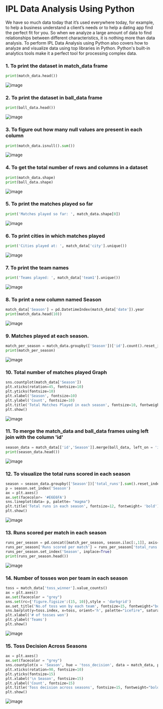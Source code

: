 # IPL Data Analysis Using Python
We have so much data today that it’s used everywhere today, for example, to help a business understand a client’s needs or to help a dating app find the perfect fit for you. So when we analyze a large amount of data to find relationships between different characteristics, it is nothing more than data analysis. To perform IPL Data Analysis using Python also covers how to analyze and visualize data using top libraries in Python. Python's built-in analytics tools make it a perfect tool for processing complex data.

### 1. To print the dataset in match_data frame
```python
print(match_data.head())
```
![image](https://user-images.githubusercontent.com/52828894/151186133-3eb2c49f-29cd-419b-a46e-68fc4e91096c.png)


### 2. To print the dataset in ball_data frame
```python
print(ball_data.head())
```
![image](https://user-images.githubusercontent.com/52828894/151186251-3fb9e728-1a35-43fe-a3d4-f9db23bcab2d.png)


### 3. To figure out how many null values are present in each column
```python
print(match_data.isnull().sum())
```
![image](https://user-images.githubusercontent.com/52828894/151187021-369adb0e-be44-43d0-bc7d-3ec237a6ed65.png)


### 4. To get the total number of rows and columns in a dataset
```python
print(match_data.shape)
print(ball_data.shape)
```
![image](https://user-images.githubusercontent.com/52828894/151187388-508b79f3-43e8-4137-a021-83fff9995fb2.png)


### 5. To print the matches played so far
```python
print('Matches played so far: ', match_data.shape[0])
```
![image](https://user-images.githubusercontent.com/52828894/151194614-3fe15188-feae-48da-9916-b1dc2eebab65.png)


### 6. To print cities in which matches played
```python
print('Cities played at: ', match_data['city'].unique())
```
![image](https://user-images.githubusercontent.com/52828894/151484851-c86e8155-bc50-4d34-86fe-e2ee30774d27.png)


### 7. To print the team names
```python
print('Teams played: ', match_data['team1'].unique())
```
![image](https://user-images.githubusercontent.com/52828894/151485940-5e195e9a-a5e9-4d65-82b6-d645da906126.png)


### 8. To print a new column named Season
```python
match_data['Season'] = pd.DatetimeIndex(match_data['date']).year
print(match_data.head(10))
```
![image](https://user-images.githubusercontent.com/52828894/151555324-80e715c7-8e71-42c9-8ca6-5ec314cc18f5.png)


### 9. Matches played at each season.
```python
match_per_season = match_data.groupby(['Season'])['id'].count().reset_index().rename(columns={'id':'matches'})
print(match_per_season)
```
![image](https://user-images.githubusercontent.com/52828894/151556698-d9b496a3-8d58-4978-8cad-4be5403b29a1.png)

### 10. Total number of matches played Graph
```python
sns.countplot(match_data['Season'])
plt.xticks(rotation=45, fontsize=10)
plt.yticks(fontsize=10)
plt.xlabel('Season', fontsize=10)
plt.ylabel('Count', fontsize=10)
plt.title('Total Matches Played in each season', fontsize=10, fontweight='bold')
plt.show()
```
![image](https://user-images.githubusercontent.com/52828894/151560764-e4617eb0-ce75-4c99-b675-3350a70c1e0e.png)

### 11. To merge the match_data and ball_data frames using left join with the column 'id'
```python
season_data = match_data[['id','Season']].merge(ball_data, left_on = 'id', right_on = 'id', how = 'left').drop('id',axis =1)
print(season_data.head())
```
![image](https://user-images.githubusercontent.com/52828894/151563185-2e09acd5-4e05-44b3-8059-37883d3cb9d8.png)

### 12. To visualize the total runs scored in each season
```python
season = season_data.groupby(['Season'])['total_runs'].sum().reset_index()
p = season.set_index('Season')
ax = plt.axes()
ax.set(facecolor= '#E6E6FA')
sns.lineplot(data= p, palette= "magma")
plt.title('Total runs in each season', fontsize=12, fontweight= 'bold')
plt.show()
```
![image](https://user-images.githubusercontent.com/52828894/151566834-8c18a71a-68a6-43b0-add1-b3e965fcefd0.png)

### 13. Runs scored per match in each season
```python
runs_per_season = pd.concat([match_per_season, season.iloc[:,1]], axis=1)
runs_per_season['Runs scored per match'] = runs_per_season['total_runs']/runs_per_season['matches']
runs_per_season.set_index('Season', inplace=True)
print(runs_per_season.head())
```
![image](https://user-images.githubusercontent.com/52828894/151569530-4728805b-1b00-4e10-afd0-c2f153a94e69.png)

### 14. Number of tosses won per team in each season
```python
toss = match_data['toss_winner'].value_counts()
ax = plt.axes()
ax.set(facecolor = "grey")
sns.set(rc={'figure.figsize':(15, 10)},style = 'darkgrid')
ax.set_title('No.of toss won by each team', fontsize=15, fontweight="bold")
sns.barplot(y=toss.index, x=toss, orient='h', palette="icefire", saturation = 1)
plt.xlabel('# of tosses won')
plt.ylabel('Teams')
plt.show()
```
![image](https://user-images.githubusercontent.com/52828894/151571657-839fe6cc-f24c-4402-9d9b-38ba9d52edc5.png)

### 15. Toss Decision Across Seasons
```python
ax = plt.axes()
ax.set(facecolor = "grey")
sns.countplot(x = 'Season', hue = 'toss_decision', data = match_data, palette = "crest", saturation = 1)
plt.xticks(rotation=90, fontsize=10)
plt.yticks(fontsize=15)
plt.xlabel('\n Season', fontsize=15)
plt.ylabel('Count', fontsize=15)
plt.title('Toss decision across seasons', fontsize=15, fontweight="bold")
plt.show()
```
![image](https://user-images.githubusercontent.com/52828894/151576323-b43bf468-b5c9-4e2a-ab8a-189a67f7ba5e.png)


